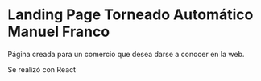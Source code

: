 # Landing Page Torneado Automático Manuel Franco


Página creada para un comercio que desea darse a conocer en la web. 

Se realizó con React
